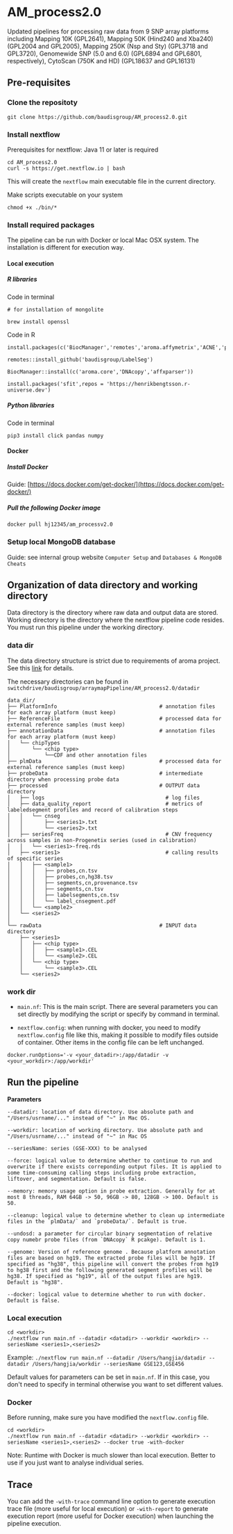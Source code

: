 # AM_process2.0

Updated pipelines for processing raw data from 9 SNP array platforms including Mapping 10K (GPL2641), Mapping 50K (Hind240 and Xba240) (GPL2004 and GPL2005), Mapping 250K (Nsp and Sty) (GPL3718 and GPL3720), Genomewide SNP (5.0 and 6.0) (GPL6894 and GPL6801, respectively), CytoScan (750K and HD) (GPL18637 and GPL16131) 

## Pre-requisites

###  Clone the repositoty

```
git clone https://github.com/baudisgroup/AM_process2.0.git
```

### Install nextflow 

Prerequisites for nextflow: Java 11 or later is required

```
cd AM_process2.0
curl -s https://get.nextflow.io | bash
```
This will create the `nextflow` main executable file in the current directory. 

Make scripts executable on your system 

```
chmod +x ./bin/*
```

### Install required packages

The pipeline can be run with Docker or local Mac OSX system. The installation is different for execution way.

#### Local execution

##### R libraries

Code in terminal

```
# for installation of mongolite

brew install openssl
```
Code in R

```
install.packages(c('BiocManager','remotes','aroma.affymetrix','ACNE','pastecs','genlasso','R.utils','matrixStats','tibble','plyr','mongolite'))

remotes::install_github('baudisgroup/LabelSeg')

BiocManager::install(c('aroma.core','DNAcopy','affxparser'))

install.packages('sfit',repos = 'https://henrikbengtsson.r-universe.dev')
```

##### Python libraries

Code in terminal

```
pip3 install click pandas numpy
```

#### Docker 

##### Install Docker 

Guide: [https://docs.docker.com/get-docker/](https://docs.docker.com/get-docker/)

##### Pull the following Docker image

```
docker pull hj12345/am_processv2.0
```

### Setup local MongoDB database

Guide: see internal group website `Computer Setup` and `Databases & MongoDB Cheats`

## Organization of data directory and working directory

Data directory is the directory where raw data and output data are stored. Working directory is the directory where the nextflow pipeline code resides. You must run this pipeline under the working directory. 

### data dir

The data directory structure is strict due to requirements of aroma project. See this [link](https://aroma-project.org/setup) for details.

The necessary directories can be found in `switchdrive/baudisgroup/arraymapPipeline/AM_process2.0/datadir`

```
data_dir/
├── PlatformInfo                                 # annotation files for each array platform (must keep)
├── ReferenceFile                                # processed data for external reference samples (must keep)
├── annotationData                               # annotation files for each array platform (must keep)
│   └── chipTypes
│       └── <chip type>
│           └──CDF and other annotation files
├── plmData                                      # processed data for external reference samples (must keep)
├── probeData                                    # intermediate directory when processing probe data
├── processed                                    # OUTPUT data directory
│   ├── logs                                       # log files
│   ├── data_quality_report                        # metrics of labeledsegment profiles and record of calibration steps 
│   │   └── cnseg
│   │       ├── <series1>.txt
│   │       └── <series2>.txt
│   ├── seriesFreq                                 # CNV frequency across samples in non-Progenetix series (used in calibration)
│   │   └── <series1>-freq.rds
│   ├── <series1>                                  # calling results of specific series
│   │   ├── <sample1>
│   │   │   ├── probes,cn.tsv
│   │   │   ├──	probes,cn,hg38.tsv
│   │   │   ├── segments,cn,provenance.tsv
│   │   │   ├── segments,cn.tsv
│   │   │   ├── labelsegments,cn.tsv
│   │   │   └── label_cnsegment.pdf
│   │ 	└── <sample2>
│   └── <series2>
│ 
└── rawData                                      # INPUT data directory                                        
    ├── <series1>
    │   ├── <chip type>
    │   │   ├── <sample1>.CEL
    │   │   └── <sample2>.CEL
    │   └── <chip type>   
    │       └── <sample3>.CEL
    └── <series2>
```

### work dir 

* `main.nf`: This is the main script. There are several parameters you can set directly by modifying the script or specify by command in terminal.

* `nextflow.config`: when running with docker, you need to modify `nextflow.config` file like this, making it possible to modify files outside of container. Other items in the config file can be left unchanged.

```
docker.runOptions='-v <your_datadir>:/app/datadir -v <your_workdir>:/app/workdir'
```

## Run the pipeline

**Parameters**

```
--datadir: location of data directory. Use absolute path and "/Users/usrname/..." instead of "~" in Mac OS.

--workdir: location of working directory. Use absolute path and "/Users/usrname/..." instead of "~" in Mac OS

--seriesName: series (GSE-XXX) to be analysed

--force: logical value to determine whether to continue to run and overwrite if there exists correponding output files. It is applied to some time-consuming calling steps including probe extraction, liftover, and segmentation. Default is false.

--memory: memory usage option in probe extraction. Generally for at most 8 threads, RAM 64GB -> 50, 96GB -> 80, 128GB -> 100. Default is 50.

--cleanup: logical value to determine whether to clean up intermediate files in the `plmData/` and `probeData/`. Default is true.

--undosd: a parameter for circular binary segmentation of relative copy numebr probe files (from `DNAcopy` R pcakge). Default is 1.

--genome: Version of reference genome . Because platform annotation files are based on hg19. The extracted probe files will be hg19. If specified as "hg38", this pipeline will convert the probes from hg19 to hg38 first and the following generated segment profiles will be hg38. If specified as "hg19", all of the output files are hg19. Default is "hg38".

--docker: logical value to determine whether to run with docker. Default is false.
```

### Local execution

```
cd <workdir>
./nextflow run main.nf --datadir <datadir> --workdir <workdir> --seriesName <series1>,<series2>
```

Example: `./nextflow run main.nf --datadir /Users/hangjia/datadir --datadir /Users/hangjia/workdir --seriesName GSE123,GSE456`

Default values for parameters can be set in `main.nf`. If in this case, you don't need to specify in terminal otherwise you want to set different values.

### Docker 

Before running, make sure you have modified the `nextflow.config` file. 

```
cd <workdir>
./nextflow run main.nf --datadir <datadir> --workdir <workdir> --seriesName <series1>,<series2> --docker true -with-docker
```

Note: Runtime with Docker is much slower than local execution. Better to use if you just want to analyse individual series.


## Trace

You can add the `-with-trace` command line option to generate execution trace file (more useful for local execution) or `-with-report` to generate execution report (more useful for Docker execution) when launching the pipeline execution.



